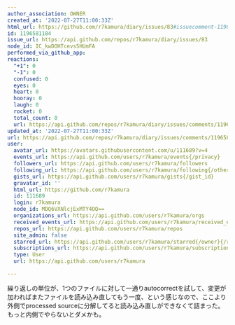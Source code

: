 ```yaml
---
author_association: OWNER
created_at: '2022-07-27T11:00:33Z'
html_url: https://github.com/r7kamura/diary/issues/83#issuecomment-1196581184
id: 1196581184
issue_url: https://api.github.com/repos/r7kamura/diary/issues/83
node_id: IC_kwDOHTcevs5HUmFA
performed_via_github_app: 
reactions:
  "+1": 0
  "-1": 0
  confused: 0
  eyes: 0
  heart: 0
  hooray: 0
  laugh: 0
  rocket: 0
  total_count: 0
  url: https://api.github.com/repos/r7kamura/diary/issues/comments/1196581184/reactions
updated_at: '2022-07-27T11:00:33Z'
url: https://api.github.com/repos/r7kamura/diary/issues/comments/1196581184
user:
  avatar_url: https://avatars.githubusercontent.com/u/111689?v=4
  events_url: https://api.github.com/users/r7kamura/events{/privacy}
  followers_url: https://api.github.com/users/r7kamura/followers
  following_url: https://api.github.com/users/r7kamura/following{/other_user}
  gists_url: https://api.github.com/users/r7kamura/gists{/gist_id}
  gravatar_id: ''
  html_url: https://github.com/r7kamura
  id: 111689
  login: r7kamura
  node_id: MDQ6VXNlcjExMTY4OQ==
  organizations_url: https://api.github.com/users/r7kamura/orgs
  received_events_url: https://api.github.com/users/r7kamura/received_events
  repos_url: https://api.github.com/users/r7kamura/repos
  site_admin: false
  starred_url: https://api.github.com/users/r7kamura/starred{/owner}{/repo}
  subscriptions_url: https://api.github.com/users/r7kamura/subscriptions
  type: User
  url: https://api.github.com/users/r7kamura

---
```

繰り返しの単位が、1つのファイルに対して一通りautocorrectを試して、変更が加わればまたファイルを読み込み直してもう一度、という感じなので、ここより外側でprocessed sourceに分解してると読み込み直しができなくて詰まった。もっと内側でやらないとダメかも。